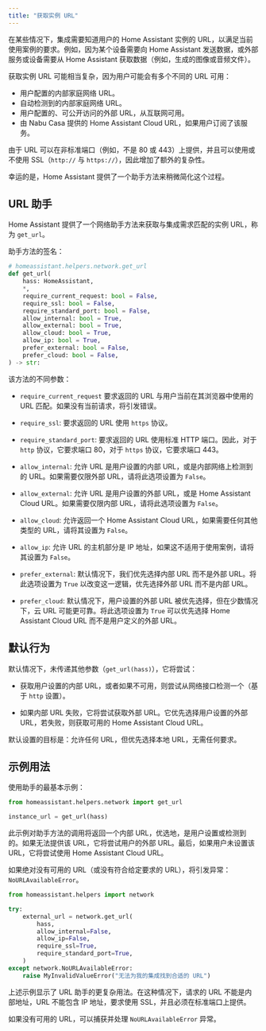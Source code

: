 ```yaml
---
title: "获取实例 URL"
---
```


在某些情况下，集成需要知道用户的 Home Assistant 实例的 URL，以满足当前使用案例的要求。例如，因为某个设备需要向 Home Assistant 发送数据，或外部服务或设备需要从 Home Assistant 获取数据（例如，生成的图像或音频文件）。

获取实例 URL 可能相当复杂，因为用户可能会有多个不同的 URL 可用：

- 用户配置的内部家庭网络 URL。
- 自动检测到的内部家庭网络 URL。
- 用户配置的、可公开访问的外部 URL，从互联网可用。
- 由 Nabu Casa 提供的 Home Assistant Cloud URL，如果用户订阅了该服务。

由于 URL 可以在非标准端口（例如，不是 80 或 443）上提供，并且可以使用或不使用 SSL（`http://` 与 `https://`），因此增加了额外的复杂性。

幸运的是，Home Assistant 提供了一个助手方法来稍微简化这个过程。

## URL 助手

Home Assistant 提供了一个网络助手方法来获取与集成需求匹配的实例 URL，称为 `get_url`。

助手方法的签名：

```py
# homeassistant.helpers.network.get_url
def get_url(
    hass: HomeAssistant,
    *,
    require_current_request: bool = False,
    require_ssl: bool = False,
    require_standard_port: bool = False,
    allow_internal: bool = True,
    allow_external: bool = True,
    allow_cloud: bool = True,
    allow_ip: bool = True,
    prefer_external: bool = False,
    prefer_cloud: bool = False,
) -> str:
```

该方法的不同参数：

- `require_current_request`
  要求返回的 URL 与用户当前在其浏览器中使用的 URL 匹配。如果没有当前请求，将引发错误。

- `require_ssl`:
  要求返回的 URL 使用 `https` 协议。

- `require_standard_port`:
  要求返回的 URL 使用标准 HTTP 端口。因此，对于 `http` 协议，它要求端口 80，对于 `https` 协议，它要求端口 443。

- `allow_internal`:
  允许 URL 是用户设置的内部 URL，或是内部网络上检测到的 URL。如果需要仅限外部 URL，请将此选项设置为 `False`。

- `allow_external`:
  允许 URL 是用户设置的外部 URL，或是 Home Assistant Cloud URL。如果需要仅限内部 URL，请将此选项设置为 `False`。

- `allow_cloud`:
  允许返回一个 Home Assistant Cloud URL，如果需要任何其他类型的 URL，请将其设置为 `False`。

- `allow_ip`:
  允许 URL 的主机部分是 IP 地址，如果这不适用于使用案例，请将其设置为 `False`。

- `prefer_external`:
  默认情况下，我们优先选择内部 URL 而不是外部 URL。将此选项设置为 `True` 以改变这一逻辑，优先选择外部 URL 而不是内部 URL。

- `prefer_cloud`:
  默认情况下，用户设置的外部 URL 被优先选择，但在少数情况下，云 URL 可能更可靠。将此选项设置为 `True` 可以优先选择 Home Assistant Cloud URL 而不是用户定义的外部 URL。

## 默认行为

默认情况下，未传递其他参数（`get_url(hass)`），它将尝试：

- 获取用户设置的内部 URL，或者如果不可用，则尝试从网络接口检测一个（基于 `http` 设置）。

- 如果内部 URL 失败，它将尝试获取外部 URL。它优先选择用户设置的外部 URL，若失败，则获取可用的 Home Assistant Cloud URL。

默认设置的目标是：允许任何 URL，但优先选择本地 URL，无需任何要求。

## 示例用法

使用助手的最基本示例：

```py
from homeassistant.helpers.network import get_url

instance_url = get_url(hass)
```

此示例对助手方法的调用将返回一个内部 URL，优选地，是用户设置或检测到的。如果无法提供该 URL，它将尝试用户的外部 URL。最后，如果用户未设置该 URL，它将尝试使用 Home Assistant Cloud URL。

如果绝对没有可用的 URL（或没有符合给定要求的 URL），将引发异常：`NoURLAvailableError`。

```py
from homeassistant.helpers import network

try:
    external_url = network.get_url(
        hass,
        allow_internal=False,
        allow_ip=False,
        require_ssl=True,
        require_standard_port=True,
    )
except network.NoURLAvailableError:
    raise MyInvalidValueError("无法为我的集成找到合适的 URL")
```

上述示例显示了 URL 助手的更复杂用法。在这种情况下，请求的 URL 不能是内部地址，URL 不能包含 IP 地址，要求使用 SSL，并且必须在标准端口上提供。

如果没有可用的 URL，可以捕获并处理 `NoURLAvailableError` 异常。